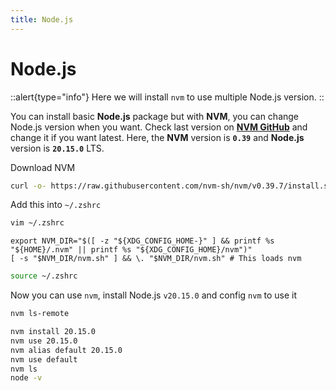 ```yaml
---
title: Node.js
---
```


# Node.js

::alert{type="info"}
Here we will install `nvm` to use multiple Node.js version.
::

You can install basic **Node.js** package but with **NVM**, you can change Node.js version when you want. Check last version on [**NVM GitHub**](https://github.com/nvm-sh/nvm) and change it if you want latest. Here, the **NVM** version is **`0.39`** and **Node.js** version is **`20.15.0`** LTS.

Download NVM

```bash
curl -o- https://raw.githubusercontent.com/nvm-sh/nvm/v0.39.7/install.sh | bash
```

Add this into `~/.zshrc`

```bash
vim ~/.zshrc
```

```bash[.zshrc]
export NVM_DIR="$([ -z "${XDG_CONFIG_HOME-}" ] && printf %s "${HOME}/.nvm" || printf %s "${XDG_CONFIG_HOME}/nvm")"
[ -s "$NVM_DIR/nvm.sh" ] && \. "$NVM_DIR/nvm.sh" # This loads nvm
```

```bash
source ~/.zshrc
```

Now you can use `nvm`, install Node.js `v20.15.0` and config `nvm` to use it

```bash
nvm ls-remote
```

```bash
nvm install 20.15.0
nvm use 20.15.0
nvm alias default 20.15.0
nvm use default
nvm ls
node -v
```
